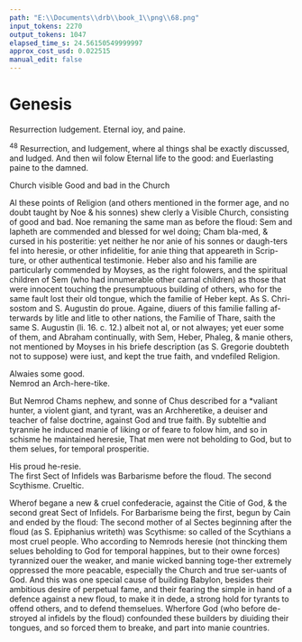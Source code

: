 ```yaml
---
path: "E:\\Documents\\drb\\book_1\\png\\68.png"
input_tokens: 2270
output_tokens: 1047
elapsed_time_s: 24.56150549999997
approx_cost_usd: 0.022515
manual_edit: false
---
```

# Genesis

<aside>Resurrection Iudgement. Eternal ioy, and paine.</aside>

<sup>48</sup> Resurrection, and Iudgement, where al things shal be exactly discussed, and Iudged. And then wil folow Eternal life to the good: and Euerlasting paine to the damned.

<aside>Church visible Good and bad in the Church</aside>

Al these points of Religion (and others mentioned in the former age, and no doubt taught by Noe & his sonnes) shew clerly a Visible Church, consisting of good and bad. Noe remaning the same man as before the floud: Sem and Iapheth are commended and blessed for wel doing; Cham bla-med, & cursed in his posteritie: yet neither he nor anie of his sonnes or daugh-ters fel into heresie, or other infidelitie, for anie thing that appeareth in Scrip-ture, or other authentical testimonie. Heber also and his familie are particularly commended by Moyses, as the right folowers, and the spiritual children of Sem (who had innumerable other carnal children) as those that were innocent touching the presumptuous building of others, who for the same fault lost their old tongue, which the familie of Heber kept. As S. Chri-sostom and S. Augustin do proue. Againe, diuers of this familie falling af-terwards by litle and litle to other nations, the Familie of Thare, saith the same S. Augustin (li. 16. c. 12.) albeit not al, or not alwayes; yet euer some of them, and Abraham continually, with Sem, Heber, Phaleg, & manie others, not mentioned by Moyses in his briefe description (as S. Gregorie doubteth not to suppose) were iust, and kept the true faith, and vndefiled Religion.

<aside>Alwaies some good.</aside>

<aside>Nemrod an Arch-here-tike.</aside>

But Nemrod Chams nephew, and sonne of Chus described for a *valiant hunter, a violent giant, and tyrant, was an Archheretike, a deuiser and teacher of false doctrine, against God and true faith. By subteltie and tyrannie he induced manie of liking or of feare to folow him, and so in schisme he maintained heresie, That men were not beholding to God, but to them selues, for temporal prosperitie.

<aside>His proud he-resie.</aside>

<aside>The first Sect of Infidels was Barbarisme before the floud. The second Scythisme. Crueltic.</aside>

Wherof begane a new & cruel confederacie, against the Citie of God, & the second great Sect of Infidels. For Barbarisme being the first, begun by Cain and ended by the floud: The second mother of al Sectes beginning after the floud (as S. Epiphanius writeth) was Scythisme: so called of the Scythians a most cruel people. Who according to Nemrods heresie (not thincking them selues beholding to God for temporal happines, but to their owne forces) tyrannized ouer the weaker, and manie wicked banning toge-ther extremely oppressed the more peacable, especially the Church and true ser-uants of God. And this was one special cause of building Babylon, besides their ambitious desire of perpetual fame, and their fearing the simple in hand of a defence against a new floud, to make it in dede, a strong hold for tyrants to offend others, and to defend themselues. Wherfore God (who before de-stroyed al infidels by the floud) confounded these builders by diuiding their tongues, and so forced them to breake, and part into manie countries.

[^1]: Cap. 9. & 9. 6.10,21.

[^2]: Ioseph. li. 1. c. 4. Antiq.

[^3]: Li.de.he-resibus.

[^4]: 110. 50. in Gen. li. 15. c. 11. c. 15. 18. c. 39. ciuit. L. 5. c. 35. Moral in 3. Iob.